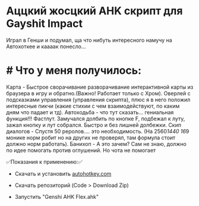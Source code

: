 # Аццкий жосцкий AHK скрипт для Gayshit Impact
Играл в Генши и подумал, ща что нибуть интересного намучу на Автохоткее и каааак понесло...

# # Что у меня получилось:

Карта - Быстрое сворачивание разворачивание интерактивной карты из браузера в игру и обратно.(Важно! Работает только с Хром). Оверлей с подсказками управления (управления скрипта), плюс я в него положил интересные пикчи (какие стихии с чем взаимодействуют, по каким дням что падает и тд). Автоходьба - что тут сказать... гениальная функция!!! Фастлут. Замучался долбить по кнопке F, подбежал к луту, зажал кнопку и лут собрался. Быстро и без лишней долбежки. Скип диалогов - Спустя 50 реролов.... это необходимость. (На 2560*1440 16*9 монике норм робит но на других не проверял, там формула стоит должно норм работать). Банихоп - А это зачем? Сам не знаю, должно по идее помогать против оглушений. Но чота не помогает

:white_check_mark:Показания к применению::white_check_mark:

- Скачать и установить [autohotkey.com](https://www.autohotkey.com)

- Скачать репозиторий (Code > Download Zip)

- Запустить "Genshi AHK Flex.ahk"

